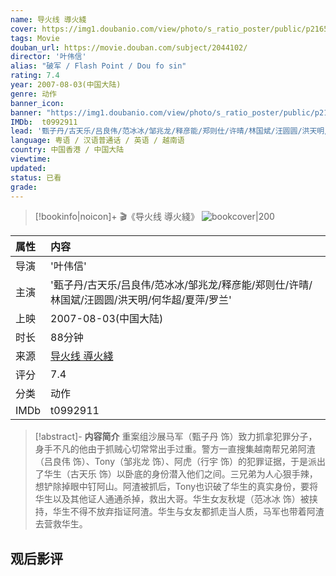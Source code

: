 ```yaml
---
name: 导火线 導火綫
cover: https://img1.doubanio.com/view/photo/s_ratio_poster/public/p2165117418.jpg
tags: Movie
douban_url: https://movie.douban.com/subject/2044102/
director: '叶伟信'
alias: "破军 / Flash Point / Dou fo sin"
rating: 7.4
year: 2007-08-03(中国大陆)
genre: 动作
banner_icon: 
banner: "https://img1.doubanio.com/view/photo/s_ratio_poster/public/p2165117418.jpg"
IMDb:  t0992911
lead: '甄子丹/古天乐/吕良伟/范冰冰/邹兆龙/释彦能/郑则仕/许晴/林国斌/汪圆圆/洪天明/何华超/夏萍/罗兰' 
language: 粤语 / 汉语普通话 / 英语 / 越南语 
country: 中国香港 / 中国大陆 
viewtime:
updated: 
status: 已看
grade: 
---
```

> [!bookinfo|noicon]+ 🎬《导火线 導火綫》
> ![bookcover|200](https://img1.doubanio.com/view/photo/s_ratio_poster/public/p2165117418.jpg)
>
| 属性 | 内容                                       |
|:---- |:------------------------------------------ |
| 导演 | '叶伟信'                         |
| 主演 | '甄子丹/古天乐/吕良伟/范冰冰/邹兆龙/释彦能/郑则仕/许晴/林国斌/汪圆圆/洪天明/何华超/夏萍/罗兰'                             |
| 上映 | 2007-08-03(中国大陆)                             |
| 时长 | 88分钟                   |
| 来源 | [导火线 導火綫](https://movie.douban.com/subject/2044102/) |
| 评分 | 7.4                           |
| 分类 | 动作                            |
| IMDb | t0992911                             | 

> [!abstract]- **内容简介**
>  重案组沙展马军（甄子丹 饰）致力抓拿犯罪分子，身手不凡的他由于抓贼心切常常出手过重。警方一直搜集越南帮兄弟阿渣（吕良伟 饰）、Tony（邹兆龙 饰）、阿虎（行宇 饰）的犯罪证据，于是派出了华生（古天乐 饰）以卧底的身份潜入他们之间。三兄弟为人心狠手辣，想铲除掉眼中钉阿山。阿渣被抓后，Tony也识破了华生的真实身份，要将华生以及其他证人通通杀掉，救出大哥。华生女友秋堤（范冰冰 饰）被挟持，华生不得不放弃指证阿渣。华生与女友都抓走当人质，马军也带着阿渣去营救华生。
>  
## 观后影评
